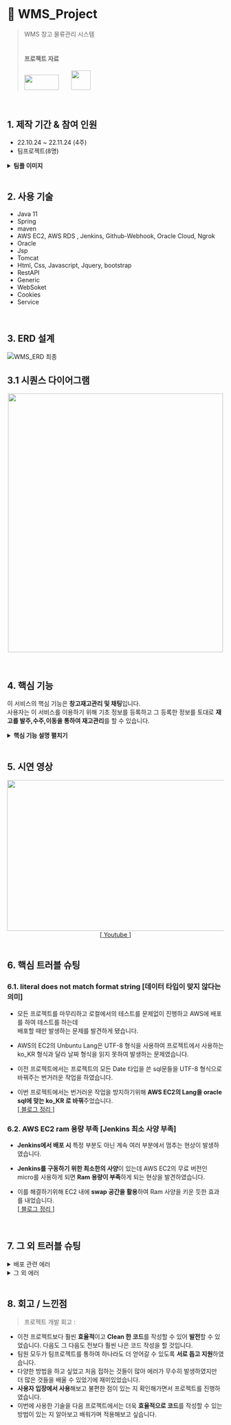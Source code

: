 # :pushpin: WMS_Project
>WMS 창고 물류관리 시스템 <br>
><br>
><h4><b>프로젝트 자료</b></h4>
><a href="https://www.youtube.com/watch?v=gVzC5DC1zgE&t=420s" style="margin-top : 10px;"><img src="https://user-images.githubusercontent.com/106065178/207799552-27c7f9ec-3320-492a-b69d-23fe1783d32a.jpg" width="80" height="35"></a>
><a href="https://diagnostic-raven-02c.notion.site/1-e754e62847224d21805c4a1de271887b" class="sbox" ><img class="profile" style="width: 45px;  margin-bottom: 3px; margin-left: 25px;" src="https://user-images.githubusercontent.com/106065178/207617352-af4e6185-95a8-449e-80f2-b17e711e7347.png"></a>

</br>

## 1. 제작 기간 & 참여 인원
- 22.10.24 ~ 22.11.24 (4주)
- 팀프로젝트(8명)
<details>
<summary><b>팀플 이미지</b></summary>
<div markdown="1">
	<img src="https://user-images.githubusercontent.com/106065178/207888739-03680068-5ce0-4c65-94ad-1c12f728883b.png" width="400" height="300">
	<img src="https://user-images.githubusercontent.com/106065178/207888770-120dc403-70b1-41d0-9060-54a495ce42e5.png" width="400" height="300">
</div>
</details>

</br>

## 2. 사용 기술
  - Java 11
  - Spring
  - maven
  - AWS EC2, AWS RDS , Jenkins, Github-Webhook, Oracle Cloud, Ngrok 
  - Oracle
  - Jsp
  - Tomcat
  - Html, Css, Javascript, Jquery, bootstrap
  - RestAPI
  - Generic
  - WebSoket
  - Cookies
  - Service

</br>

## 3. ERD 설계
![WMS_ERD 최종](https://user-images.githubusercontent.com/106065178/207878543-8710d855-3ee9-4ab2-8f19-0ec27a03972a.png)

## 3.1 시퀀스 다이어그램
<p align="center">
  <img src="https://user-images.githubusercontent.com/106065178/207877593-da4c6804-65c1-489b-ba0e-fc4d6f4894d5.png" width="500" height="600">
  </p>
  <br>


## 4. 핵심 기능 
이 서비스의 핵심 기능은 **창고재고관리 및 채팅**입니다.  
사용자는 이 서비스를 이용하기 위해 기초 정보를 등록하고 그 등록한 정보를 토대로 **재고를 발주,수주,이동을 통하여 재고관리**를 할 수 있습니다.

<details>
<summary><b>핵심 기능 설명 펼치기</b></summary>
<div markdown="1">

### 4.1. AWS-Jenkins-Github_Webhook
  <p align="center">
  <img src="https://user-images.githubusercontent.com/106065178/207881230-a1f44baf-5716-4a31-8a0d-ecfadc7248e0.png">
  </p>
  <br>

- 이전 프로젝트에서는 Spring에서 **War 파일을 추출하여 FileZilla로 프로젝트를 배포**하였으나 이렇게 진행할 시 <br>
**관리자는 매번 프로젝트를 다시 올려야하고 사용자는 관리자가 배포하는 기간동안 이용할 수 없는 번거럽고 치명적인 문제점 발생**

- 이것을 해결하기 위해 **AWS EC2에 Jenkins**를 설치하여 사용자는 서버1을 사용하고 있다가 관리자가 Github에 Push할 때마다 **Github_Webhook**로 신호를 보내주고 그 신호를 받은 Jenkins가 서버2에 자동적으로 배포를 하고 배포가 완료됨과 동시 사용자는 서버2를 사용하게 되는 것입니다.
- 이로 인해 **관리자는 지속적인 배포의 번거로움을 없애고 사용자는 끊김없는 서버를 사용**할 수 있게 됩니다.<br>
<a href="https://chanho-park.tistory.com/category/%EB%B0%B0%ED%8F%AC/Jenkins">[&nbsp;블로그 정리&nbsp;]</a>
<br>
	
### 4.2. Websoket 실시간 채팅
  <p align="center">
  <img src="https://user-images.githubusercontent.com/106065178/207891192-33383516-f9a5-4cab-a2eb-0eb8b8bc2d47.png">
  </p>
  <br>

- 이전 프로젝트에서는 Spring의 버전이 낮아 WebSoket을 사용하기 적절하지 않아 Ajax를 통한 reload 새로고침을 사용하여 구현하였습니다.

- 이번 프로젝트에서는 구현을 시작하기 앞서 Spring의 버전을 높히고 **Websoket을 활용**하였습니다.

- **Websoket을 활용**하여 새로고침없는 (끊김없는) **실시간 채팅**을 구현하였습니다.
<br>

### 4.3. Oracle 함수
  ~~~java
create or replace FUNCTION GENERATE_LOT
(V_ITEM_NO ITEM.NO%TYPE)
RETURN VARCHAR
IS
    V_LOT_CODE LOT.CODE%TYPE; -- 가장 최근 로트코드
    VR_LOT_CODE LOT.CODE%TYPE; -- 만들어진 로트코드
    V2_ITEM_NO ITEM.NO%TYPE; -- 가장 최근 로트코드의 품목번호
    V_INPUT_DATE VARCHAR2(8);
    V_SEQ VARCHAR2(3);

BEGIN
    WITH A AS (
        SELECT NO, CODE, ITEM_NO, REG_DATE, ROW_NUMBER() OVER (ORDER BY NO DESC) AS LEV
        FROM LOT
    )
    SELECT CODE
    INTO V_LOT_CODE
    FROM A
    WHERE LEV = 1;

    V_INPUT_DATE := SUBSTR(V_LOT_CODE, 0, 8);
    V_SEQ := SUBSTR(V_LOT_CODE, -3);

    IF TO_CHAR(SYSDATE, 'YYYYMMDD') != V_INPUT_DATE THEN
        V_INPUT_DATE := TO_CHAR(SYSDATE, 'YYYYMMDD');
        V_SEQ := LPAD('1', 3, '0');
    ELSE
        V_SEQ := LPAD(TO_NUMBER(V_SEQ) + 1, 3, '0');
    END IF;

    VR_LOT_CODE := V_INPUT_DATE || V_ITEM_NO || V_SEQ;

    RETURN VR_LOT_CODE;
END;	
~~~

- 이번 프로젝트에서는 상품마다 부여되는 **로트번호를 생성하기 위해 함수를 사용**하여 같은 코드를 여러번 반복하지 않고 간결하게 보다 **Clean한 코드**를 작성하였습니다.

<br>
	
### 4.4. Rest API

~~~java
	@GetMapping(
			value={"/pages/{pageNum}/{amount}", "/pages/{pageNum}/{amount}/{whatColumn}", "/pages/{pageNum}/{amount}/{whatColumn}/{keyword}"}, 
			produces = MediaType.APPLICATION_JSON_UTF8_VALUE)
	public ResponseEntity<PageDTO<ItemVO>> clientlist(
			@PathVariable("pageNum") int pageNum,
			@PathVariable("amount") int amount,
			@PathVariable(value="whatColumn", required = false) String whatColumn,
			@PathVariable(value="keyword", required = false) String keyword) {				
		

		//System.out.println(pageNum + " " + amount + " " + whatColumn + " " + keyword);
		
		Criteria cri = new Criteria(pageNum, amount, whatColumn, keyword);
		
		return new ResponseEntity<>(service.getListPage(cri), HttpStatus.OK);		
	}
	
~~~

- **Rest API를 사용**하여 메시지를 읽는 것 만으로도 메시지가 **의도하는 바를 명확하게 파악**할 수 있도록 진행하였습니다.
<br>

### 4.5.  Generic

~~~java
@Data
@AllArgsConstructor
public class PageForWareHouseDTO<T> {
	
	private int totalCount;
	private List<T> list;
	private CriteriaForWareHouse cri;
	
}
	
~~~

- **Generic 방식**을 사용하여 비슷한 코드의 재사용성을 높혔으며, 후에 관리하기가 쉽도록 구현하였습니다.
<br>

### 4.6.  Redirect 객체 넘기기[RedirectAttributes]

	
<details>
<summary><b>기존 코드</b></summary>
<div markdown="1">
	
~~~java
	@RequestMapping(value = command , method = RequestMethod.POST)
	public String updateMember(MemberBean mb,Model model) {
		
		return "redirect:mypage.mb?select=6";
	}
	
~~~
	
</div>
</details>

	
<details>
<summary><b>개선된 코드</b></summary>
<div markdown="1">

~~~java
	@PostMapping("/update")
	public String update(ClientVO VO,SearchVO searchvo,RedirectAttributes rttr) {
		
		service.update(VO);
		rttr.addFlashAttribute("searchvo",searchvo);
		
		return redirect;
	}
	
~~~

</div>
</details>

</br>	
	
- 이전 프로젝트에서는 변수를 하나하나 받아와서 redirect 주소 뒤에 변수를 붙혀 넘기는 방식을 사용했었습니다.
	
- 이번 프로젝트에서는 개선하여 **RedirectAttributes클래스**를 사용하여 사용할 변수들을 객체에 담아 **객체를 바로 넘길 수 있도록** 하여 **Clean한 코드**를 작성하였습니다. 
<br>
	

### 4.7.  JSON Parsing

	
<details>
<summary><b>기존 코드</b></summary>
<div markdown="1">
	
~~~java
	 $.ajax({
	 	type : 'post',
		url : "allchatting.mb",
		contentType: "application/x-www-form-urlencoded; charset=UTF-8",
		success : function(data) {
			var roomlist = data.split("|");
			
			for(var i=0 in roomlist){
				var roomlists = roomlist[i].split(",");
				$('#lists').append(
			              '<div class="card-body navbar-light px-0" data-simplebar>'+
			                '<div class="navbar-nav">'+
			                  '<a onClick="detailmsg('+roomlists[1]+')" class="nav-link d-flex align-items-center px-3 gap-3">'+
			                  '</a>'+
			                '</div>'+
			              '</div>'+
			            '</div>'); 
			}
			}//else
		}//success 
	})//ajax
~~~
	
</div>
</details>

	
<details>
<summary><b>개선된 코드</b></summary>
<div markdown="1">

~~~java
	$.getJSON("/chat/getAll", 
	 		function(c){
				for(i=0;i<c.length;i++){
					$("#messageArea").append(
					  "<div class='chat ch1'>"+
				          "<div class='lnamed'>"+c[i].member_name+" "+c[i].rank_name+"</div><div class='textbox'>"+c[i].content+"</div></div>");
				}
		)
	
~~~

</div>
</details>

</br>	
	
- 이전 프로젝트에서는 Controller에서 객체를 문자열로 바꿔준 후 view에서 Split으로 List로 만들어 준 후 사용을 하여 번거럽고 효율적이지 못한 코드 작성이였습니다.
	
- 이번 프로젝트에서는 개선하여 **Controller에서 바로 Json형태**로 받은 후 바로 그 **Json에 담긴 변수를 사용**할 수 있도록 개선하여 **코드의 효율성**을 높혔습니다.
<br>
  
### 4.8.  세션 확인

- 이전 프로젝트에서 로그인 후 화면 이동 시 일정시간이 지나면 **세션이 풀려 에러가 발생**하는 문제 발생
- 이번 프로젝트에서는 **세션이 풀리면 알림창을 뜨게 하여 에러 발생을 방지**하였습니다.
<br>

### 4.9.  Service 방식

- 이전 프로젝트에서 한 Controller에서 여러 작업을 하여 복잡하고 알아보기 힘든 코드로 작성이 되었었습니다.

- 이번 프로젝트에서는 **Service 방식**을 활용하여 Controller에서 한가지의 작업을 하면 뒤에 있는 Service에서 한 번에 작업을 하여 **Clean 한 코드**를 작성하였습니다.
<br>

### 4.10.  페이징 Offset ~ Fetch
~~~java
	SELECT * FROM client where email like '%' ||  #{keyword} || '%'
		ORDER BY no desc OFFSET #{beginRow} ROWS FETCH NEXT #{pageSize} ROWS ONLY
~~~

-  다른 페이징 방식보다 빠르고 **간편한 페이징, 속도가 가장 빨라서 효율적인 방식**으로 코드를 작성하였습니다.
<br>


</div>
</details>

</br>


## 5. 시연 영상
 <p align="center"><img src="https://user-images.githubusercontent.com/106065178/207879068-86cee319-dd15-4d5b-afe7-e88f7d0210be.gif" width="600" height="350">
<br><a href="https://www.youtube.com/watch?v=gVzC5DC1zgE&t=420s">[&nbsp;Youtube&nbsp;]</a><br><br>
</p>



## 6. 핵심 트러블 슈팅
### 6.1. literal does not match format string [데이터 타입이 맞지 않다는 의미]
- 모든 프로젝트를 마무리하고 로컬에서의 테스트를 문제없이 진행하고 AWS에 배포를 하여 테스트를 하는데 <br>
  배포할 때만 발생하는 문제를 발견하게 됐습니다.

- AWS의 EC2의 Unbuntu Lang은 UTF-8 형식을 사용하여 프로젝트에서 사용하는 ko_KR 형식과 달라 날짜 형식을 읽지 못하여 발생하는 문제였습니다.

- 이전 프로젝트에서는 프로젝트의 모든 Date 타입을 쓴 sql문들을 UTF-8 형식으로 바꿔주는 번거러운 작업을 하였습니다.
- 이번 프로젝트에서는 번거러운 작업을 방지하기위해 **AWS EC2의 Lang을 oracle sql에 맞는 ko_KR 로 바꿔**주었습니다.<br>
  <a href="https://chanho-park.tistory.com/entry/SQL-%EB%B0%B0%ED%8F%AC-%EC%8B%9C-%EB%8D%B0%EC%9D%B4%ED%84%B0-%ED%83%80%EC%9E%85-%EC%97%90%EB%9F%ACliteral-does-not-match-format-string">[&nbsp;블로그 정리&nbsp;]</a>

### 6.2. AWS EC2 ram 용량 부족  [Jenkins 최소 사양 부족]
- **Jenkins에서 배포 시** 특정 부분도 아닌 계속 여러 부분에서 멈추는 현상이 발생하였습니다.<br>

- **Jenkins를 구동하기 위한 최소한의 사양**이 있는데 AWS EC2의 무료 버전인 micro를 사용하게 되면 **Ram 용량이 부족**하게 되는 현상을 발견하였습니다.

- 이를 해결하기위해 EC2 내에 **swap 공간을 활용**하여 Ram 사양을 키운 듯한 효과를 내었습니다.<br>
  <a href="https://chanho-park.tistory.com/entry/%EC%A0%A0%ED%82%A8%EC%8A%A4-Build-%EC%8B%9C-%EA%B3%84%EC%86%8D-%EB%8B%A4%EB%A5%B8-%EB%B6%80%EB%B6%84%EC%97%90%EC%84%9C-%EB%A9%88%EC%B6%B0%EC%84%9C-%EC%A7%84%ED%96%89-%EB%90%98%EC%A7%80-%EC%95%8A%EB%8A%94-%ED%98%84%EC%83%81%EC%A4%91%EC%9A%94">[&nbsp;블로그 정리&nbsp;]</a>

</br>

## 7. 그 외 트러블 슈팅
<details><summary> 배포 관련 에러 </summary><blockquote>
<details><summary> Jenkins UTF-8 에러 </summary><blockquote>
	<p dir="auto"> Jenkins 빌드 중 <b>maven encoding</b> 에 문제가 발생하였습니다.<a href="https://chanho-park.tistory.com/entry/Jenkins-UTF-8-%EC%97%90%EB%9F%AC">[&nbsp;블로그 정리&nbsp;]</a></p>
</blockquote></details>
	
	
<details><summary> 비용 절약 </summary><blockquote>
	<p dir="auto"> <b>AWS RDS는 비용이 부담</b>되는 문제가 있어서 <b>Oracle Cloud</b>와 Local을 활용할 수 있는 <b>Ngrok</b>을 활용하여 비용 절약을 하였습니다. >
		<a href="https://chanho-park.tistory.com/entry/ngrok-local%EC%97%90-DB-%EC%84%A4%EC%A0%95-%ED%9B%84-%ED%8C%80%EC%9B%90%EA%B3%BC-%EA%B3%B5%EC%9C%A0-Oracle-DB">[&nbsp;Ngrok 정리&nbsp;]</a>
	<a href="https://chanho-park.tistory.com/category/%EB%B0%B0%ED%8F%AC/Oracle%20Cloud">[&nbsp;Oracle Cloud 정리&nbsp;]</a>
	</p>
</blockquote></details>
	
	
<details><summary> Oracle Cloud 연동 시 ojdbc 에러 </summary><blockquote>
	<p dir="auto"> 이전에 사용하던 <b>ojdbc 버전</b>과 현재 ojdbc 버전이 달라서 발생하는 문제여서 <b>pom.xml 수정</b>을 통해 해결을 해결하였습니다.
		<a href="https://chanho-park.tistory.com/entry/Oracle-Cloud-Oracle-cloud-%EC%99%80-spring-%EC%97%B0%EB%8F%99-%EC%8B%9C-connection-reset-Error">[&nbsp;블로그 정리&nbsp;]</a></p>
</blockquote></details>
	
	
<details><summary>Github Webhook 404 에러</summary><blockquote>
<p dir="auto"> <b>github에 push시 자동 빌드화가 되도록 설정</b>을 하였는데 빌드도 되지 않을 뿐더러 <b>Webhook에서 404 에러</b>가 발생하여 URL 수정 후 해결하였습니다.
<a href="https://chanho-park.tistory.com/entry/%EC%A0%A0%ED%82%A8%EC%8A%A4-%EC%9E%90%EB%8F%99-%EB%B9%8C%EB%93%9C%ED%99%94%EB%A5%BC-%EC%9C%84%ED%95%9C-Github-Webhook-404-%EC%97%90%EB%9F%AC">[&nbsp;블로그 정리&nbsp;]</a></p>
</blockquote></details>	
	
<details><summary>Oracle Cloud 연동 실패</summary><blockquote>
<p dir="auto"> Oracle Cloud DB는 <b>등록된 IP</b>가 아니면 접속이 안되게 막아두었습니다. 이를 통해 IP를 등록한 후 DB 접속이 가능하도록 하였습니다.
<a href="https://chanho-park.tistory.com/entry/%EC%A0%A0%ED%82%A8%EC%8A%A4-Build-%EC%A4%91-Deployed-application-Error">[&nbsp;블로그 정리&nbsp;]</a></p>
</blockquote></details>	
	
<details><summary>Build 중 Root 에러</summary><blockquote>
<p dir="auto"> Jenkins Build 중 Tomcat의 <b>Root를 지우지 못한다</b>는 에러가 발생하여 Root 폴더를 임의의 이름으로 수정을 해결하였습니다. 
<a href="https://chanho-park.tistory.com/entry/%EC%A0%A0%ED%82%A8%EC%8A%A4Build-%EC%A4%91-Unable-to-delete-Root-Error">[&nbsp;블로그 정리&nbsp;]</a></p>
</blockquote></details>
	
<details><summary>Pom 경로 문제</summary><blockquote>
<p dir="auto"> Jenkins Build 중 <b>Pom의 경로</b>를 찾지 못하여 몇 번의 수정을 통해 경로를 찾아 수정하고 해결하였습니다.
<a href="https://chanho-park.tistory.com/entry/%EC%A0%A0%ED%82%A8%EC%8A%A4-Maven-Build-POM-in-this-directory-%EC%97%90%EB%9F%AC">[&nbsp;블로그 정리&nbsp;]</a></p>
</blockquote></details>	

<details><summary>jar Build 후 UTF-8</summary><blockquote>
	<p dir="auto"> Jenkins Build 중 <b>Encoding</b>이 설정이 되어 있지 않다는 에러를 마주한 후 Pom.xml에 Encoding 설정 후 해결하였습니다.
<a href="https://chanho-park.tistory.com/entry/%EC%A0%A0%ED%82%A8%EC%8A%A4-WARNING-File-encoding-%EC%97%90%EB%9F%AC">[&nbsp;블로그 정리&nbsp;]</a></p>
</blockquote></details>	
	
</blockquote></details>

<details><summary> 그 외 에러 </summary><blockquote>
<details><summary> Mybatis 변수 에러 </summary><blockquote>
	<p dir="auto">sql문 작성 시 변수 하나는 인식을 하지 못하므로 변수 하나일 시 Value로 작성해주어 해결하였습니다.
		<a href="https://chanho-park.tistory.com/entry/Spring-Mybatis-xml-%EC%9E%91%EC%84%B1%EC%8B%9C">[&nbsp;블로그 정리&nbsp;]</a></p>
</blockquote></details>
	
<details><summary> No mapping Found 에러 </summary><blockquote>
	<p dir="auto">Controller 와 xml 문제가 없었는데도 해당 에러가 발생하여서 Java Build Path ojdbc 경로를 수정한 후 해결하였습니다.
		<a href="https://chanho-park.tistory.com/entry/Spring-Spring-No-mapping-found-%EC%A4%91%EC%9A%94">[&nbsp;블로그 정리&nbsp;]</a></p>
</blockquote></details>
	
<details><summary> Tomcat already in use 에러</summary><blockquote>
	<p dir="auto">다른 곳에서 8080 포트를 이미 사용하고 있어서 발생하는 문제였습니다. 포트를 임의로 8081로 수정한 후 해결하였습니다.
		<a href="https://chanho-park.tistory.com/entry/Spring-%ED%94%84%EB%A1%9C%EC%A0%9D%ED%8A%B8-run-%EC%8B%9C-Tomcat-%EC%97%90%EB%9F%AC">[&nbsp;블로그 정리&nbsp;]</a></p>
</blockquote></details>	
	
</blockquote></details>
</br>

## 8. 회고 / 느낀점
>프로젝트 개발 회고 :

- 이전 프로젝트보다 훨씬 **효율적**이고 **Clean 한 코드**를 작성할 수 있어 **발전**할 수 있었습니다. 다음도 그 다음도 전보다 훨씬 나은 코드 작성을 할 것입니다.
- 팀원 모두가 팀프로젝트를 통하여 하나라도 더 얻어갈 수 있도록 **서로 돕고 지원**하였습니다.
- 다양한 방법을 하고 싶었고 처음 접하는 것들이 많아 에러가 무수히 발생하였지만 더 많은 것들을 배울 수 있었기에 재미있었습니다.
- **사용자 입장에서 사용**해보고 불편한 점이 있는 지 확인해가면서 프로젝트를 진행하였습니다.
- 이번에 사용한 기술을 다음 프로젝트에서는 더욱 **효율적으로 코드**를 작성할 수 있는 방법이 있는 지 알아보고 배워가며 적용해보고 싶습니다.
